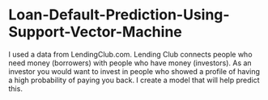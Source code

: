 # Loan-Default-Prediction-Using-Support-Vector-Machine
I used a data from LendingClub.com. Lending Club connects people who need money (borrowers) with people who have money (investors). As an investor you would want to invest in people who showed a profile of having a high probability of paying you back. I create a model that will help predict this.
